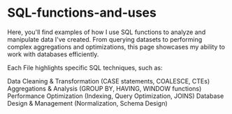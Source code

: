 # SQL-functions-and-uses

Here, you'll find examples of how I use SQL functions to analyze and manipulate data I've created. From querying datasets to performing complex aggregations and optimizations, this page showcases my ability to work with databases efficiently.

Each File highlights specific SQL techniques, such as:

Data Cleaning & Transformation (CASE statements, COALESCE, CTEs)
Aggregations & Analysis (GROUP BY, HAVING, WINDOW functions)
Performance Optimization (Indexing, Query Optimization, JOINS)
Database Design & Management (Normalization, Schema Design)
